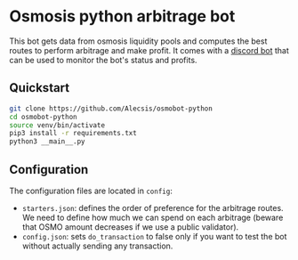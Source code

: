 # Osmosis python arbitrage bot

This bot gets data from osmosis liquidity pools and computes the best routes to perform arbitrage and make profit. It comes with a [discord bot](https://github.com/Alecsis/discord-bot) that can be used to monitor the bot's status and profits. 

## Quickstart

```sh
git clone https://github.com/Alecsis/osmobot-python
cd osmobot-python
source venv/bin/activate
pip3 install -r requirements.txt
python3 __main__.py
```

## Configuration

The configuration files are located in `config`:
- `starters.json`: defines the order of preference for the arbitrage routes. We need to define how much we can spend on each arbitrage (beware that OSMO amount decreases if we use a public validator).
- `config.json`: sets `do_transaction` to false only if you want to test the bot without actually sending any transaction.
